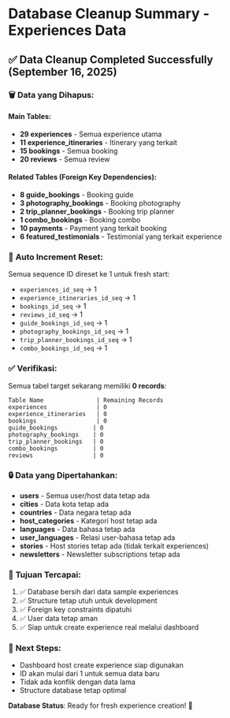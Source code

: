 # Database Cleanup Summary - Experiences Data

## ✅ Data Cleanup Completed Successfully (September 16, 2025)

### 🗑️ **Data yang Dihapus:**

#### Main Tables:
- **29 experiences** - Semua experience utama
- **11 experience_itineraries** - Itinerary yang terkait
- **15 bookings** - Semua booking
- **20 reviews** - Semua review

#### Related Tables (Foreign Key Dependencies):
- **8 guide_bookings** - Booking guide
- **3 photography_bookings** - Booking photography  
- **2 trip_planner_bookings** - Booking trip planner
- **1 combo_bookings** - Booking combo
- **10 payments** - Payment yang terkait booking
- **6 featured_testimonials** - Testimonial yang terkait experience

### 🔄 **Auto Increment Reset:**
Semua sequence ID direset ke 1 untuk fresh start:
- `experiences_id_seq` → 1
- `experience_itineraries_id_seq` → 1  
- `bookings_id_seq` → 1
- `reviews_id_seq` → 1
- `guide_bookings_id_seq` → 1
- `photography_bookings_id_seq` → 1
- `trip_planner_bookings_id_seq` → 1
- `combo_bookings_id_seq` → 1

### ✅ **Verifikasi:**
Semua tabel target sekarang memiliki **0 records**:
```
Table Name               | Remaining Records
experiences              | 0
experience_itineraries   | 0  
bookings                 | 0
guide_bookings          | 0
photography_bookings    | 0
trip_planner_bookings   | 0
combo_bookings          | 0
reviews                 | 0
```

### 🔒 **Data yang Dipertahankan:**
- **users** - Semua user/host data tetap ada
- **cities** - Data kota tetap ada
- **countries** - Data negara tetap ada
- **host_categories** - Kategori host tetap ada
- **languages** - Data bahasa tetap ada
- **user_languages** - Relasi user-bahasa tetap ada
- **stories** - Host stories tetap ada (tidak terkait experiences)
- **newsletters** - Newsletter subscriptions tetap ada

### 🎯 **Tujuan Tercapai:**
1. ✅ Database bersih dari data sample experiences
2. ✅ Structure tetap utuh untuk development
3. ✅ Foreign key constraints dipatuhi
4. ✅ User data tetap aman
5. ✅ Siap untuk create experience real melalui dashboard

### 🚀 **Next Steps:**
- Dashboard host create experience siap digunakan
- ID akan mulai dari 1 untuk semua data baru
- Tidak ada konflik dengan data lama
- Structure database tetap optimal

**Database Status**: Ready for fresh experience creation! 🎉
